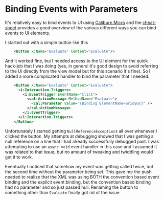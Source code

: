 # Binding Events with Parameters

It's relatively easy to bind events to UI using [Caliburn.Micro](http://caliburnmicro.com) and the [cheat-sheet](http://caliburnmicro.com/documentation/cheat-sheet) provides a good overview of the various different ways you can bind events to UI elements. 

I started out with a simple button like this

```xml
    <Button x:Name="Evaluate" Content="Evaluate"/>
```

And it worked fine, but I needed access to the UI element for the quick hack-job that I was doing (yes, in general it's good design to avoid referring to the UI directly from the view model but for this scenario it's fine).  So I added a more complicated handler to bind the parameter that I needed.

```xml
    <Button x:Name="Evaluate" Content="Evaluate">
      <i:Interaction.Triggers>
        <i:EventTrigger EventName="Click">
          <cal:ActionMessage MethodName="Evaluate">
            <cal:Parameter Value="{Binding ElementName=GridBox}" />
          </cal:ActionMessage>
        </i:EventTrigger>
      </i:Interaction.Triggers>
    </Button>
```

Unfortunately I started getting `NullReferenceException`s all over whenever I clicked the button.  My attempts at debugging showed that I was getting a null reference on a line that I had already successfully debugged past.  I was attempting to use an `async void` event handler in this case and I assumed it was related to that issue, but no amount of tweaking and twiddling would get it to work.  

Eventually I noticed that somehow my event was getting called twice, but the second time without the parameter being set.  This gave me the push needed to realize that the XML was using BOTH the convention based event binding and the explicit event binding, but the convention based binding had no parameter and so just passed null.  Renaming the button to something other than `Evaluate` finally got rid of the issue.
